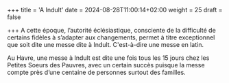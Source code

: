 +++
title = 'A Indult'
date = 2024-08-28T11:00:14+02:00
weight = 25
draft = false

+++
A cette époque, l’autorité éclésiastique, consciente de la difficulté de certains fidèles à s’adapter aux changements, permet à titre exceptionnel que soit dite une messe dite à Indult. C'est-à-dire une messe en latin. 

Au Havre, une messe à Indult est dite une fois tous les 15 jours chez les Petites Soeurs des Pauvres, avec un certain succès puisque la messe compte près d’une centaine de personnes surtout des familles.

 